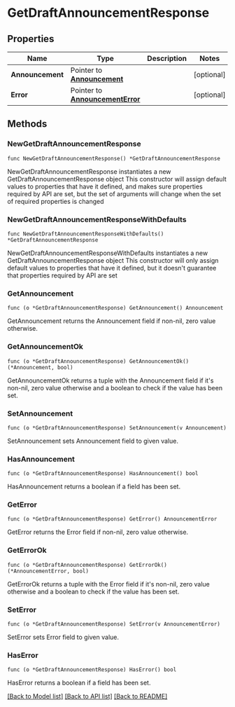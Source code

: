 # GetDraftAnnouncementResponse

## Properties

Name | Type | Description | Notes
------------ | ------------- | ------------- | -------------
**Announcement** | Pointer to [**Announcement**](Announcement.md) |  | [optional] 
**Error** | Pointer to [**AnnouncementError**](AnnouncementError.md) |  | [optional] 

## Methods

### NewGetDraftAnnouncementResponse

`func NewGetDraftAnnouncementResponse() *GetDraftAnnouncementResponse`

NewGetDraftAnnouncementResponse instantiates a new GetDraftAnnouncementResponse object
This constructor will assign default values to properties that have it defined,
and makes sure properties required by API are set, but the set of arguments
will change when the set of required properties is changed

### NewGetDraftAnnouncementResponseWithDefaults

`func NewGetDraftAnnouncementResponseWithDefaults() *GetDraftAnnouncementResponse`

NewGetDraftAnnouncementResponseWithDefaults instantiates a new GetDraftAnnouncementResponse object
This constructor will only assign default values to properties that have it defined,
but it doesn't guarantee that properties required by API are set

### GetAnnouncement

`func (o *GetDraftAnnouncementResponse) GetAnnouncement() Announcement`

GetAnnouncement returns the Announcement field if non-nil, zero value otherwise.

### GetAnnouncementOk

`func (o *GetDraftAnnouncementResponse) GetAnnouncementOk() (*Announcement, bool)`

GetAnnouncementOk returns a tuple with the Announcement field if it's non-nil, zero value otherwise
and a boolean to check if the value has been set.

### SetAnnouncement

`func (o *GetDraftAnnouncementResponse) SetAnnouncement(v Announcement)`

SetAnnouncement sets Announcement field to given value.

### HasAnnouncement

`func (o *GetDraftAnnouncementResponse) HasAnnouncement() bool`

HasAnnouncement returns a boolean if a field has been set.

### GetError

`func (o *GetDraftAnnouncementResponse) GetError() AnnouncementError`

GetError returns the Error field if non-nil, zero value otherwise.

### GetErrorOk

`func (o *GetDraftAnnouncementResponse) GetErrorOk() (*AnnouncementError, bool)`

GetErrorOk returns a tuple with the Error field if it's non-nil, zero value otherwise
and a boolean to check if the value has been set.

### SetError

`func (o *GetDraftAnnouncementResponse) SetError(v AnnouncementError)`

SetError sets Error field to given value.

### HasError

`func (o *GetDraftAnnouncementResponse) HasError() bool`

HasError returns a boolean if a field has been set.


[[Back to Model list]](../README.md#documentation-for-models) [[Back to API list]](../README.md#documentation-for-api-endpoints) [[Back to README]](../README.md)


